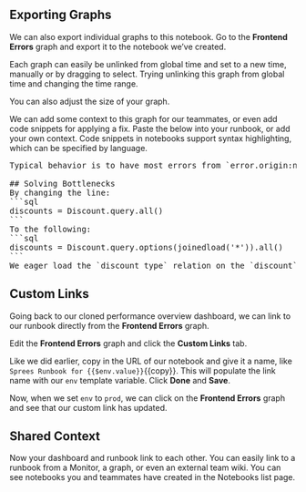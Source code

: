 ## Exporting Graphs
We can also export individual graphs to this notebook. Go to the **Frontend Errors** graph and export it to the notebook we’ve created.  

Each graph can easily be unlinked from global time and set to a new time, manually or by dragging to select. Trying unlinking this graph from global time and changing the time range.  

You can also adjust the size of your graph.  

We can add some context to this graph for our teammates, or even add code snippets for applying a fix. Paste the below into your runbook, or add your own context. Code snippets in notebooks support syntax highlighting, which can be specified by language.


<pre class="file" data-target="clipboard">
Typical behavior is to have most errors from `error.origin:network`- if other categories are spiking, should be investigated.  

## Solving Bottlenecks
By changing the line:
```sql
discounts = Discount.query.all()
```
To the following:
```sql
discounts = Discount.query.options(joinedload('*')).all()
```
We eager load the `discount_type` relation on the `discount`, and can grab all information without multiple trips to the database.
</pre>

## Custom Links
Going back to our cloned performance overview dashboard, we can link to our runbook directly from the **Frontend Errors** graph.  

Edit the **Frontend Errors** graph and click the **Custom Links** tab.

Like we did earlier, copy in the URL of our notebook and give it a name, like `Sprees Runbook for {{$env.value}}`{{copy}}. This will populate the link name with our `env` template variable. Click **Done** and **Save**.  

Now, when we set `env` to `prod`, we can click on the **Frontend Errors** graph and see that our custom link has updated.  

## Shared Context
Now your dashboard and runbook link to each other. You can easily link to a runbook from a Monitor, a graph, or even an external team wiki. You can see notebooks you and teammates have created in the Notebooks list page.

